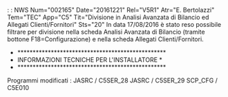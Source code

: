  :  : NWS Num="002165" Date="20161221" Rel="V5R1" Atr="E. Bertolazzi" Tem="TEC" App="C5" Tit="Divisione in Analisi Avanzata di Bilancio ed Allegati Clienti/Fornitori" Sts="20"
In data 17/08/2016 è stato reso possibile filtrare per divisione nella scheda Analisi Avanzata di Bilancio (tramite bottone F18=Configurazione) e nella scheda Allegati Clienti/Fornitori.

- \*\*\*\*\*\*\*\*\*\*\*\*\*\*\*\*\*\*\*\*\*\*\*\*\*\*\*\*\*\*\*\*\*\*\*\*\*\*\*\*\*\*\*\*\*\*\*\*\*
-  INFORMAZIONI TECNICHE PER L'INSTALLATORE       \*
- \*\*\*\*\*\*\*\*\*\*\*\*\*\*\*\*\*\*\*\*\*\*\*\*\*\*\*\*\*\*\*\*\*\*\*\*\*\*\*\*\*\*\*\*\*\*\*\*\*

Programmi modificati : 
  JASRC   / C5SER_28
  JASRC   / C5SER_29
  SCP_CFG / C5E010
